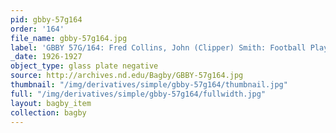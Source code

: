```yaml
---
pid: gbby-57g164
order: '164'
file_name: gbby-57g164.jpg
label: 'GBBY 57G/164: Fred Collins, John (Clipper) Smith: Football Players - 1926-1927'
_date: 1926-1927
object_type: glass plate negative
source: http://archives.nd.edu/Bagby/GBBY-57g164.jpg
thumbnail: "/img/derivatives/simple/gbby-57g164/thumbnail.jpg"
full: "/img/derivatives/simple/gbby-57g164/fullwidth.jpg"
layout: bagby_item
collection: bagby
---
```

